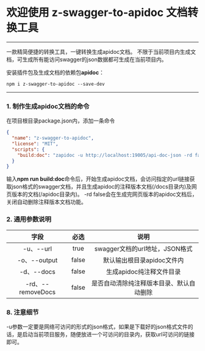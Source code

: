 # 欢迎使用 z-swagger-to-apidoc 文档转换工具

------

一款精简便捷的转换工具，一键转换生成apidoc文档。
不限于当前项目内生成文档，可生成所有能访问swagger的json数据都可生成在当前项目内。

安装插件包及生成文档的依赖包**apidoc**：
```
npm i z-swagger-to-apidoc --save-dev
```

------


### 1. 制作生成apidoc文档的命令

在项目根目录package.json内，添加一条命令
```json
{
  "name": "z-swagger-to-apidoc",
  "license": "MIT",
  "scripts": {
    "build:doc": "zapidoc -u http://localhost:19005/api-doc-json -rd false",
  }
}
```

输入**npm run build:doc**命令后，开始生成apidoc文档，会访问指定的url链接获取json格式的swagger文档，并且生成apidoc的注释版本文档(/docs目录内)及网页版本的文档(/apidoc目录内)。
-rd false会在生成完网页版本的apidoc文档后，关闭自动删除注释版本文档功能。


### 2. 通用参数说明

|       字段        | 必选  |                   说明                   |
| :---------------: | :---: | :--------------------------------------: |
|     -u、--url     | true  |      swagger文档的url地址，JSON格式      |
|   -o、--output    | false |        默认输出根目录apidoc文件内        |
|    -d、--docs     | false |         生成apidoc纯注释文件目录         |
| -rd、--removeDocs | false | 是否自动清除纯注释版本目录、默认自动删除 |



### 8. 注意细节

-u参数一定要是网络可访问的形式的json格式，如果是下载好的json格式文件的话，是启动当前项目服务，随便放进一个可访问的目录内，获取url可访问的链接即可。

